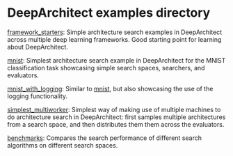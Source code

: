 # DeepArchitect examples directory

[framework_starters](https://github.com/negrinho/darch/tree/master/examples/framework_starters):
Simple architecture search examples in DeepArchitect across multiple deep learning
frameworks. Good starting point for learning about DeepArchitect.

[mnist](https://github.com/negrinho/darch/tree/master/examples/mnist):
Simplest architecture search example in DeepArchitect for the MNIST classification
task showcasing simple search spaces, searchers, and evaluators.

[mnist_with_logging](https://github.com/negrinho/darch/tree/master/examples/mnist_with_logging):
Similar to [mnist](https://github.com/negrinho/darch/tree/master/examples/mnist),
but also showcasing the use of the logging functionality.

[simplest_multiworker](https://github.com/negrinho/darch/tree/master/examples/simplest_multiworker):
Simplest way of making use of multiple machines to do architecture search
in DeepArchitect: first samples multiple architectures from a search space,
and then distributes them them across the evaluators.

[benchmarks](https://github.com/negrinho/darch/tree/master/examples/benchmarks):
Compares the search performance of different search algorithms on different
search spaces.